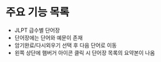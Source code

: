 # 주요 기능 목록

- JLPT 급수별 단어장
- 단어장에는 단어와 예문이 존재
- 암기완료/다시외우기 선택 후 다음 단어로 이동
- 왼쪽 상단에 햄버거 아이콘 클릭 시 단어장 목록의 요약본이 나옴
